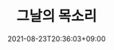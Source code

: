 ---
weight: 3
upper_message: 2020년 8월 17일 - 11월 27일
title: 그날의 목소리
sub_title: 故김학순 공개증언 30주년 기념전시(편집)
date: 2021-08-23T20:36:03+09:00
image: 'https://images.unsplash.com/photo-1598946423291-ce029c687a42?ixlib=rb-1.2.1&ixid=eyJhcHBfaWQiOjEyMDd9&auto=format&fit=crop&w=500&q=80'
button_name: 전시소개 보기
button_url: /exhibitions/ex-01/
---